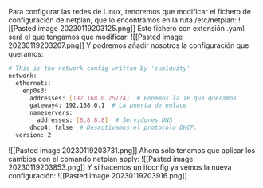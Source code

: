 Para configurar las redes de Linux, tendremos que modificar el fichero de configuración de netplan, que lo encontramos en la ruta /etc/netplan:
![[Pasted image 20230119203125.png]]
Este fichero con extensión .yaml será el que tengamos que modificar:
![[Pasted image 20230119203207.png]]
Y podremos añadir nosotros la configuración que queramos:
```bash
# This is the network config written by 'subiquity'
network:
  ethernets:
    enp0s3:
      addresses: [192.168.0.25/24]  # Ponemos la IP que queramos
      gateway4: 192.168.0.1  # La puerta de enlace
      nameservers:
        addresses: [8.8.8.8]  # Servidores DNS
      dhcp4: false  # Desactivamos el protocolo DHCP.
  version: 2
```
![[Pasted image 20230119203731.png]]
Ahora sólo tenemos que aplicar los cambios con el comando netplan apply:
![[Pasted image 20230119203853.png]]
Y si hacemos un ifconfig ya vemos la nueva configuración:
![[Pasted image 20230119203916.png]]
